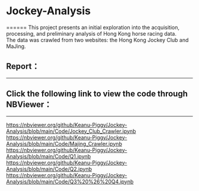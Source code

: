 # Jockey-Analysis
======
This project presents an initial exploration into the acquisition, processing, and preliminary analysis of Hong Kong horse racing data.  
The data was crawled from two websites: the Hong Kong Jockey Club and MaJing.
  
## Report：
------
## Click the following link to view the code through NBViewer：
------
https://nbviewer.org/github/Keanu-Piggy/Jockey-Analysis/blob/main/Code/Jockey_Club_Crawler.ipynb  
https://nbviewer.org/github/Keanu-Piggy/Jockey-Analysis/blob/main/Code/Majing_Crawler.ipynb  
https://nbviewer.org/github/Keanu-Piggy/Jockey-Analysis/blob/main/Code/Q1.ipynb  
https://nbviewer.org/github/Keanu-Piggy/Jockey-Analysis/blob/main/Code/Q2.ipynb  
https://nbviewer.org/github/Keanu-Piggy/Jockey-Analysis/blob/main/Code/Q3%20%26%20Q4.ipynb
